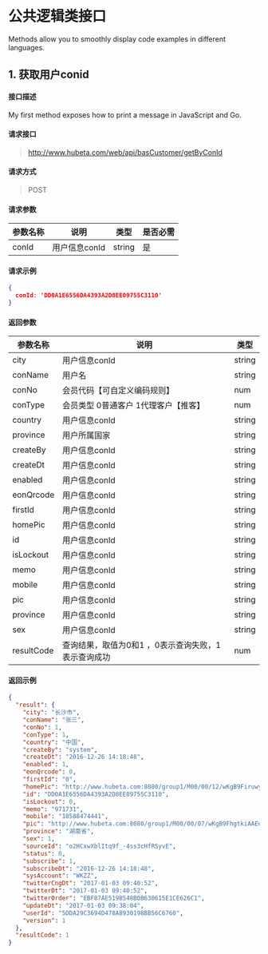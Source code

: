 # 公共逻辑类接口

Methods allow you to smoothly display code examples in different languages.


## 1. 获取用户conid
#### 接口描述
    

My first method exposes how to print a message in JavaScript and Go.
#### 请求接口
>  http://www.hubeta.com/web/api/basCustomer/getByConId

#### 请求方式
> POST

#### 请求参数

| 参数名称  |说明            |类型    |是否必需|
| --------- | ------------ | ------ | ----- |
| conId     | 用户信息conId |string  |是      |

#### 请求示例

```json
{
  conId: 'DD0A1E6556DA4393A2D8EE09755C3110'
}

```
#### 返回参数

| 参数名称  |说明            |类型    |
| --------- | ------------ | ------ |
| city     | 用户信息conId |string  |
| conName     | 用户名 |string  |
| conNo     | 会员代码【可自定义编码规则】 |num  |
| conType     | 会员类型 0普通客户 1代理客户【推客】 |num  |
| country     | 用户信息conId |string  |
| province    | 用户所属国家   |string |
| createBy     | 用户信息conId |string  |
| createDt     | 用户信息conId |string  |
| enabled     | 用户信息conId |string  |
| eonQrcode     | 用户信息conId |string  |
| firstId     | 用户信息conId |string  |
| homePic     | 用户信息conId |string  |
| id     | 用户信息conId |string  |
| isLockout     | 用户信息conId |string  |
| memo     | 用户信息conId |string  |
| mobile     | 用户信息conId |string  |
| pic     | 用户信息conId |string  |
| province     | 用户信息conId |string  |
| sex     | 用户信息conId |string  |
| resultCode | 查询结果，取值为0和1 ，0表示查询失败，1表示查询成功|num


#### 返回示例

```json
{
  "result": {
    "city": "长沙市",
    "conName": "张三",
    "conNo": 1,
    "conType": 1,
    "country": "中国",
    "createBy": "system",
    "createDt": "2016-12-26 14:18:48",
    "enabled": 1,
    "eonQrcode": 0,
    "firstId": "0",
    "homePic": "http://www.hubeta.com:8080/group1/M00/00/12/wKgB9FiruwyAY2qBAAaFB42OxaI144.jpg",
    "id": "DD0A1E6556DA4393A2D8EE09755C3110",
    "isLockout": 0,
    "memo": "971731",
    "mobile": "18588474441",
    "pic": "http://www.hubeta.com:8080/group1/M00/00/07/wKgB9FhgtkiAAEe2AAAFJgnHYyM520.jpg",
    "province": "湖南省",
    "sex": 1,
    "sourceId": "o2HCxwXblItq9f_-4ss3cHfRSyvE",
    "status": 0,
    "subscribe": 1,
    "subscribeDt": "2016-12-26 14:18:48",
    "sysAccount": "WKZZ",
    "twitterCngDt": "2017-01-03 09:40:52",
    "twitterDt": "2017-01-03 09:40:52",
    "twitterOrder": "EBF87AE519B548B0B630615E1CE626C1",
    "updateDt": "2017-01-03 09:38:04",
    "userId": "5DDA29C3694D478A8930198BB56C6760",
    "version": 1
  },
  "resultCode": 1
}
```
